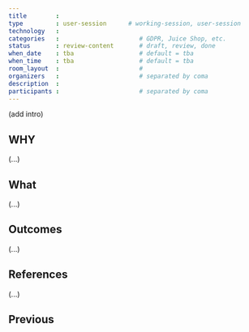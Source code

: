 ```yaml
---
title        :
type         : user-session      # working-session, user-session
technology   :
categories   :                      # GDPR, Juice Shop, etc.
status       : review-content       # draft, review, done
when_date    : tba                  # default = tba
when_time    : tba                  # default = tba
room_layout  :                      #
organizers   :                      # separated by coma
description  :
participants :                      # separated by coma
---
```



(add intro)

## WHY

(...)

## What

(...)

## Outcomes

(...)

## References

(...)


## Previous
